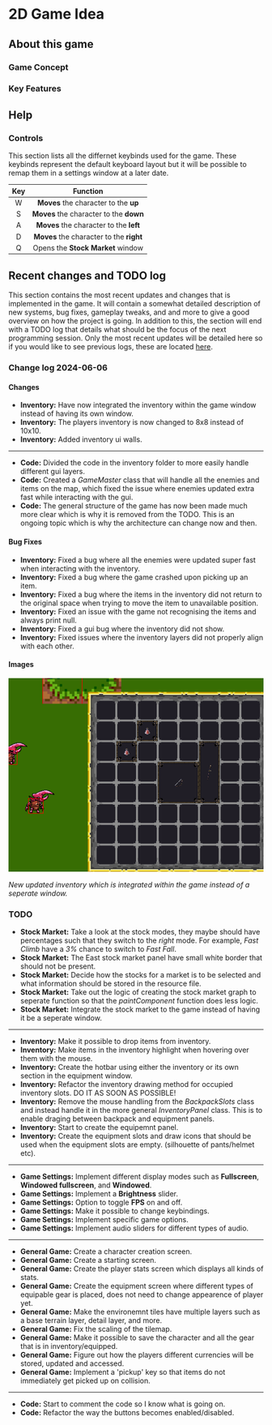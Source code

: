 # 2D Game Idea

## About this game

### Game Concept

### Key Features

## Help

### Controls

This section lists all the differnet keybinds used for the game. These keybinds represent the default keyboard layout but it will be possible to remap them in a settings window at a later date.

<div align=center>

| Key        | Function                                      |
|:----------:|:---------------------------------------------:|
| W          | **Moves** the character to the **up**         |
| S          | **Moves** the character to the **down**       |
| A          | **Moves** the character to the **left**       |
| D          | **Moves** the character to the **right**      |
| Q          | Opens the **Stock Market** window             |

</div>

## Recent changes and TODO log

This section contains the most recent updates and changes that is implemented in the game. It will contain a somewhat detailed description of new systems, bug fixes, gameplay tweaks, and and more to give a good overview on how the project is going. In addition to this, the section will end with a TODO log that details what should be the focus of the next programming session. Only the most recent updates will be detailed here so if you would like to see previous logs, these are located [here](/readme_handling/logs).

### Change log 2024-06-06

#### Changes

- **Inventory:** Have now integrated the inventory within the game window instead of having its own window.
- **Inventory:** The players inventory is now changed to 8x8 instead of 10x10.
- **Inventory:** Added inventory ui walls.

---

- **Code:** Divided the code in the inventory folder to more easily handle different gui layers.
- **Code:** Created a *GameMaster* class that will handle all the enemies and items on the map, which fixed the issue where enemies updated extra fast while interacting with the gui.
- **Code:** The general structure of the game has now been made much more clear which is why it is removed from the TODO. This is an ongoing topic which is why the architecture can change now and then.

#### Bug Fixes

- **Inventory:** Fixed a bug where all the enemies were updated super fast when interacting with the inventory.
- **Inventory:** Fixed a bug where the game crashed upon picking up an item.
- **Inventory:** Fixed a bug where the items in the inventory did not return to the original space when trying to move the item to unavailable position.
- **Inventory:** Fixed an issue with the game not recognising the items and always print null.
- **Inventory:** Fixed a gui bug where the inventory did not show.
- **Inventory:** Fixed issues where the inventory layers did not properly align with each other.

#### Images

![inventoryPreview](/readme_handling/images/2024-06-06/inventoryPreview.png)

*New updated inventory which is integrated within the game instead of a seperate window.*

### TODO

- **Stock Market:** Take a look at the stock modes, they maybe should have percentages such that they switch to the *right* mode. For example, *Fast Climb* have a *3%* chance to switch to *Fast Fall*.
- **Stock Market:** The East stock market panel have small white border that should not be present.
- **Stock Market:** Decide how the stocks for a market is to be selected and what information should be stored in the resource file.
- **Stock Market:** Take out the logic of creating the stock market graph to seperate function so that the *paintComponent* function does less logic.
- **Stock Market:** Integrate the stock market to the game instead of having it be a seperate window.

---

- **Inventory:** Make it possible to drop items from inventory.
- **Inventory:** Make items in the inventory highlight when hovering over them with the mouse.
- **Inventory:** Create the hotbar using either the inventory or its own section in the equipment window.
- **Inventory:** Refactor the inventory drawing method for occupied inventory slots. DO IT AS SOON AS POSSIBLE!
- **Inventory:** Remove the mouse handling from the *BackpackSlots* class and instead handle it in the more general *InventoryPanel* class. This is to enable draging between backpack and equipment panels.
- **Inventory:** Start to create the equipemnt panel.
- **Inventory:** Create the equipment slots and draw icons that should be used when the equipment slots are empty. (silhouette of pants/helmet etc). 


---

- **Game Settings:** Implement different display modes such as **Fullscreen**, **Windowed fullscreen**, and **Windowed**.
- **Game Settings:** Implement a **Brightness** slider.
- **Game Settings:** Option to toggle **FPS** on and off.
- **Game Settings:** Make it possible to change keybindings.
- **Game Settings:** Implement specific game options.
- **Game Settings:** Implement audio sliders for different types of audio.

---

- **General Game:** Create a character creation screen.
- **General Game:** Create a starting screen.
- **General Game:** Create the player stats screen which displays all kinds of stats.
- **General Game:** Create the equipment screen where different types of equipable gear is placed, does not need to change appearence of player yet.
- **General Game:** Make the environemnt tiles have multiple layers such as a base terrain layer, detail layer, and more.
- **General Game:** Fix the scaling of the tilemap.
- **General Game:** Make it possible to save the character and all the gear that is in inventory/equipped.
- **General Game:** Figure out how the players different currencies will be stored, updated and accessed.
- **General Game:** Implement a 'pickup' key so that items do not immediately get picked up on collision.

---

- **Code:** Start to comment the code so I know what is going on.
- **Code:** Refactor the way the buttons becomes enabled/disabled.
